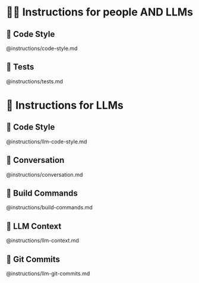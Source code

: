 # 🧑‍💻 Instructions for people AND LLMs

## 🎨 Code Style

@instructions/code-style.md

## 🧪 Tests

@instructions/tests.md

# 🤖 Instructions for LLMs

## 🎨 Code Style

@instructions/llm-code-style.md

## 💬 Conversation

@instructions/conversation.md

## 🔨 Build Commands

@instructions/build-commands.md

## 🧠 LLM Context

@instructions/llm-context.md

## 📝 Git Commits

@instructions/llm-git-commits.md